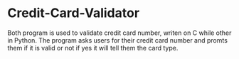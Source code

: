 # Credit-Card-Validator
Both program is used to validate credit card number, writen on C while other in Python.
The program asks users for their credit card number and promts them if it is valid or not if yes it will tell them the card type.
